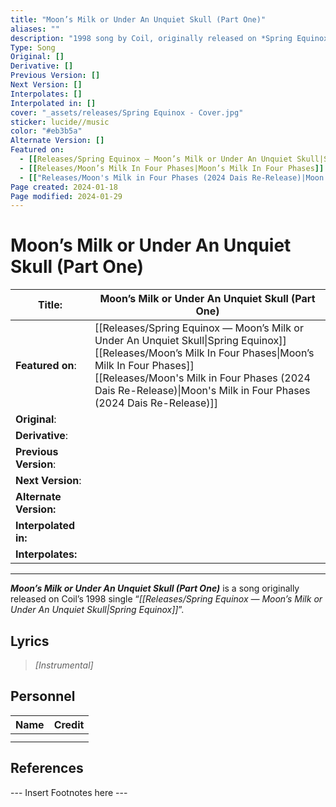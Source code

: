 ```yaml
---
title: "Moon’s Milk or Under An Unquiet Skull (Part One)"
aliases: ""
description: "1998 song by Coil, originally released on *Spring Equinox — Moon’s Milk or Under An Unquiet Skull*"
Type: Song
Original: []
Derivative: []
Previous Version: []
Next Version: []
Interpolates: []
Interpolated in: []
cover: "_assets/releases/Spring Equinox - Cover.jpg"
sticker: lucide//music
color: "#eb3b5a"
Alternate Version: []
Featured on:
  - [[Releases/Spring Equinox — Moon’s Milk or Under An Unquiet Skull|Spring Equinox]]
  - [[Releases/Moon’s Milk In Four Phases|Moon’s Milk In Four Phases]]
  - [["Releases/Moon's Milk in Four Phases (2024 Dais Re-Release)|Moon's Milk in Four Phases (2024 Dais Re-Release)"]]
Page created: 2024-01-18
Page modified: 2024-01-29
---
```


# Moon’s Milk or Under An Unquiet Skull (Part One)

| __Title__: | Moon’s Milk or Under An Unquiet Skull (Part One) |
| ---- | ---- |
| __Featured on__: | [[Releases/Spring Equinox — Moon’s Milk or Under An Unquiet Skull\|Spring Equinox]] <br>[[Releases/Moon’s Milk In Four Phases\|Moon’s Milk In Four Phases]]<br>[[Releases/Moon's Milk in Four Phases (2024 Dais Re-Release)\|Moon's Milk in Four Phases (2024 Dais Re-Release)]] |
| __Original__: |  |
| __Derivative__: |  |
| __Previous Version__: |  |
| __Next Version__: |  |
| __Alternate Version:__ |  |
| __Interpolated in:__ |  |
| __Interpolates:__ |  |

---

*__Moon’s Milk or Under An Unquiet Skull (Part One)__* is a song originally released on Coil’s 1998 single “*[[Releases/Spring Equinox — Moon’s Milk or Under An Unquiet Skull|Spring Equinox]]*”.

## Lyrics

> *[Instrumental]*

## Personnel

|Name|Credit|
|---|---|
|||
|||

## References

--- Insert Footnotes here ---
